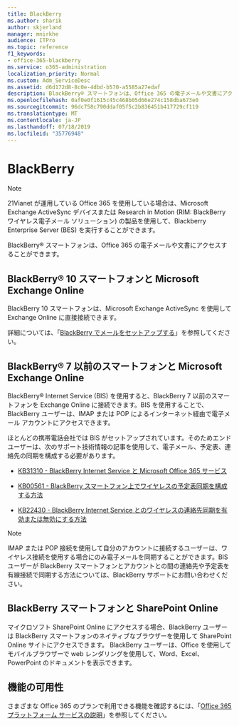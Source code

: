 ```yaml
---
title: BlackBerry
ms.author: sharik
author: skjerland
manager: mnirkhe
audience: ITPro
ms.topic: reference
f1_keywords:
- office-365-blackberry
ms.service: o365-administration
localization_priority: Normal
ms.custom: Adm_ServiceDesc
ms.assetid: d6d172d8-8c0e-4dbd-b570-a5585a27edaf
description: BlackBerry® スマートフォンは、Office 365 の電子メールや文書にアクセスすることができます。
ms.openlocfilehash: 0af0e0f1615c45c468b05d66e274c158dba673e0
ms.sourcegitcommit: 96dc758c790ddaf05f5c2b836451b417729cf119
ms.translationtype: MT
ms.contentlocale: ja-JP
ms.lasthandoff: 07/18/2019
ms.locfileid: "35776948"
---
```

# <a name="blackberry"></a>BlackBerry

> [!NOTE]
> 21Vianet が運用している Office 365 を使用している場合は、Microsoft Exchange ActiveSync デバイスまたは Research in Motion (RIM: BlackBerry ワイヤレス電子メール ソリューション) の製品を使用して、Blackberry Enterprise Server (BES) を実行することができます。 
  
BlackBerry® スマートフォンは、Office 365 の電子メールや文書にアクセスすることができます。
  
## <a name="blackberry-10-smartphones-with-microsoft-exchange-online"></a>BlackBerry® 10 スマートフォンと Microsoft Exchange Online

BlackBerry 10 スマートフォンは、Microsoft Exchange ActiveSync を使用して Exchange Online に直接接続できます。
  
詳細については、「[BlackBerry でメールをセットアップする](https://go.microsoft.com/fwlink/?linkid=863394)」を参照してください。
  
## <a name="blackberry-7-and-earlier-smartphones-with-microsoft-exchange-online"></a>BlackBerry® 7 以前のスマートフォンと Microsoft Exchange Online

BlackBerry® Internet Service (BIS) を使用すると、BlackBerry 7 以前のスマートフォンを Exchange Online に接続できます。BIS を使用することで、BlackBerry ユーザーは、IMAP または POP によるインターネット経由で電子メール アカウントにアクセスできます。
  
ほとんどの携帯電話会社では BIS がセットアップされています。そのためエンド ユーザーは、次のサポート技術情報の記事を使用して、電子メール、予定表、連絡先の同期を構成する必要があります。
  
- [KB31310 - BlackBerry Internet Service と Microsoft Office 365 サービス](http://go.microsoft.com/fwlink/?LinkID=826158&amp;clcid=0x409)
    
- [KB00561 - BlackBerry スマートフォン上でワイヤレスの予定表同期を構成する方法](http://go.microsoft.com/fwlink/?LinkID=826160&amp;clcid=0x409)
    
- [KB22430 - BlackBerry Internet Service とのワイヤレスの連絡先同期を有効または無効にする方法](http://go.microsoft.com/fwlink/?LinkID=826161&amp;clcid=0x409)
    
> [!NOTE]
> IMAP または POP 接続を使用して自分のアカウントに接続するユーザーは、ワイヤレス接続を使用する場合にのみ電子メールを同期することができます。BIS ユーザーが BlackBerry スマートフォンとアカウントとの間の連絡先や予定表を有線接続で同期する方法については、BlackBerry サポートにお問い合わせください。 
  
## <a name="blackberry-smartphones-with-sharepoint-online"></a>BlackBerry スマートフォンと SharePoint Online

マイクロソフト SharePoint Online にアクセスする場合、BlackBerry ユーザーは BlackBerry スマートフォンのネイティブなブラウザーを使用して SharePoint Online サイトにアクセスできます。 BlackBerry ユーザーは、Office を使用してモバイルブラウザーで web レンダリングを使用して、Word、Excel、PowerPoint のドキュメントを表示できます。
  
## <a name="feature-availability"></a>機能の可用性

さまざまな Office 365 のプランで利用できる機能を確認するには、「[Office 365 プラットフォーム サービスの説明](https://technet.microsoft.com/en-us/library/office-365-platform-service-description.aspx)」を参照してください。
  


